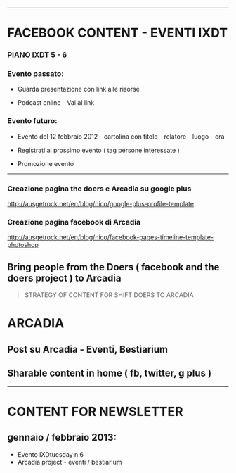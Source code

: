 ***

# FACEBOOK CONTENT - EVENTI IXDT
### PIANO IXDT 5 - 6

### Evento passato:

* Guarda presentazione con link alle risorse

* Podcast online - Vai al link

### Evento futuro:

* Evento del 12 febbraio 2012 - cartolina con titolo - relatore - luogo - ora

* Registrati al prossimo evento ( tag persone interessate )

* Promozione evento


***

### Creazione pagina the doers e Arcadia su google plus
http://ausgetrock.net/en/blog/nico/google-plus-profile-template

### Creazione pagina facebook di Arcadia
http://ausgetrock.net/en/blog/nico/facebook-pages-timeline-template-photoshop

## Bring people from the Doers ( facebook and the doers project ) to Arcadia
 >  STRATEGY OF CONTENT FOR SHIFT DOERS TO ARCADIA 

# ARCADIA
## Post su Arcadia - Eventi, Bestiarium
## Sharable content in home ( fb, twitter, g plus )


***



# CONTENT FOR NEWSLETTER
## gennaio / febbraio 2013:

* Evento IXDtuesday n.6
* Arcadia project - eventi / bestiarium








